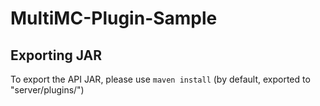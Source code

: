 # MultiMC-Plugin-Sample

## Exporting JAR
To export the API JAR, please use `maven install` (by default, exported to "server/plugins/")